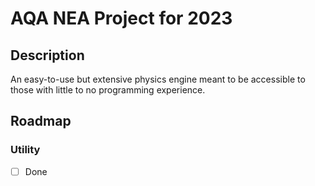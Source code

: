# AQA NEA Project for 2023

## Description

An easy-to-use but extensive physics engine meant to be accessible to those with little to no programming experience.

## Roadmap

### Utility

- [ ] Done
